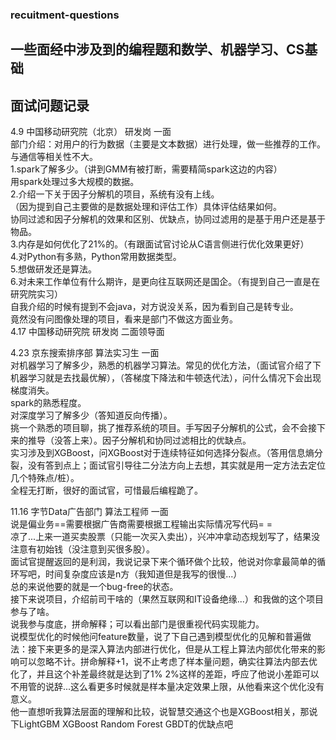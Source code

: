 ### recuitment-questions  
## 一些面经中涉及到的编程题和数学、机器学习、CS基础  
## 面试问题记录  
4.9 中国移动研究院（北京） 研发岗 一面  
部门介绍：对用户的行为数据（主要是文本数据）进行处理，做一些推荐的工作。与通信等相关性不大。  
1.spark了解多少。（讲到GMM有被打断，需要精简spark这边的内容）  
用spark处理过多大规模的数据。  
2.介绍一下关于因子分解机的项目，系统有没有上线。  
（因为提到自己主要做的是数据处理和评估工作）具体评估结果如何。  
协同过滤和因子分解机的效果和区别、优缺点，协同过滤用的是基于用户还是基于物品。  
3.内存是如何优化了21%的。（有跟面试官讨论从C语言侧进行优化效果更好）  
4.对Python有多熟，Python常用数据类型。  
5.想做研发还是算法。  
6.对未来工作单位有什么期许，是更向往互联网还是国企。（有提到自己一直是在研究院实习）  
自我介绍的时候有提到不会java，对方说没关系，因为看到自己是转专业。  
竟然没有问图像处理的项目，看来是部门不做这方面业务。  
4.17 中国移动研究院 研发岗 二面领导面  

4.23 京东搜索排序部 算法实习生 一面  
对机器学习了解多少，熟悉的机器学习算法。常见的优化方法，（面试官介绍了下机器学习就是去找最优解），（答梯度下降法和牛顿迭代法），问什么情况下会出现梯度消失。    
spark的熟悉程度。  
对深度学习了解多少（答知道反向传播）。  
挑一个熟悉的项目聊，挑了推荐系统的项目。手写因子分解机的公式，会不会接下来的推导（没答上来）。因子分解机和协同过滤相比的优缺点。  
实习涉及到XGBoost，问XGBoost对于连续特征如何选择分裂点。（答用信息熵分裂，没有答到点上；面试官引导往二分法方向上去想，其实就是用一定方法去定位几个特殊点/桩）。  
全程无打断，很好的面试官，可惜最后编程跪了。  

11.16 字节Data广告部门 算法工程师 一面  
说是偏业务==需要根据广告商需要根据工程输出实际情况写代码= =  
凉了...上来一道买卖股票（只能一次买入卖出），兴冲冲拿动态规划写了，结果没注意有初始钱（没注意到买很多股）。  
面试官提醒返回的是利润，我说记录下来个循环做个比较，他说对你拿最简单的循环写吧，时间复杂度应该是n方（我知道但是我写的很慢...）  
总的来说他要的就是一个bug-free的状态。  
接下来说项目，介绍前司干啥的（果然互联网和IT设备绝缘...）和我做的这个项目参与了啥。  
说我参与度底，拼命解释；可以看出部门是很重视代码实现能力。  
说模型优化的时候他问feature数量，说了下自己遇到模型优化的见解和普遍做法：接下来更多的是深入算法内部进行优化，但是从工程上算法内部优化带来的影响可以忽略不计。拼命解释+1，说不止考虑了样本量问题，确实往算法内部去优化了，并且这个补差最终就是达到了1% 2%这样的差距，呼应了他说小差距可以不用管的说辞...这么看更多时候就是样本量决定效果上限，从他看来这个优化没有意义。  
他一直想听我算法层面的理解和比较，说智慧交通这个也是XGBoost相关，那说下LightGBM XGBoost Random Forest GBDT的优缺点吧

